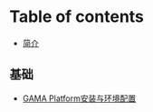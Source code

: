 # Table of contents

* [简介](README.md)

## 基础

* [GAMA Platform安装与环境配置](ji-chu/gama-platform-an-zhuang-yu-huan-jing-pei-zhi.md)

